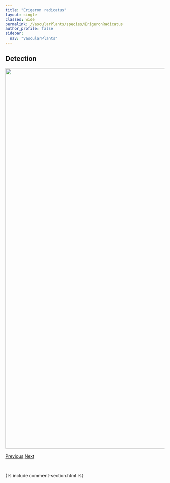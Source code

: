 ```yaml
---
title: "Erigeron radicatus"
layout: single
classes: wide
permalink: /VascularPlants/species/ErigeronRadicatus
author_profile: false
sidebar:
  nav: "VascularPlants"
---
```


<h2>Detection</h2>

<a href="https://drive.google.com/uc?export=view&id=1CQfVuCRoR0L8Wb2PsqmoK79Rl90-PYGo">
<img src="https://drive.google.com/uc?export=view&id=1CQfVuCRoR0L8Wb2PsqmoK79Rl90-PYGo" height = "1200" width = "800">
</a>


<a href="/DevelopmentWebsite/VascularPlants/species/ErigeronPumilus" class="pagination--pager" title="Erigeron pumilus">Previous</a> <a href="/DevelopmentWebsite/VascularPlants/species/ErigeronSpeciosus" class="pagination--pager" title="Erigeron speciosus">Next</a>

<p>&nbsp;</p>

{% include comment-section.html %}
